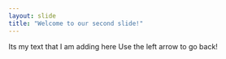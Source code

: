 ```yaml
---
layout: slide
title: "Welcome to our second slide!"
---
```

Its my text that I am adding here
Use the left arrow to go back!

